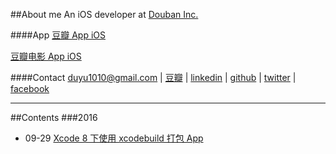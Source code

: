 ##About me
An iOS developer at [Douban Inc.](https://www.douban.com/) 

####App
[豆瓣 App iOS](https://itunes.apple.com/cn/app/dou-ban/id907002334?mt=8)

[豆瓣电影 App iOS](https://itunes.apple.com/hk/app/dou-ban-dian-ying-quan-guo/id446745748?mt=8)

####Contact
duyu1010@gmail.com |
[豆瓣](https://www.douban.com/people/bigyelow/) |
[linkedin](https://www.linkedin.com/in/%E6%9D%9C%E7%85%9C-%E9%BB%84-50b423b6?trk=nav_responsive_tab_profile_pic) |
[github](https://github.com/bigyelow) |
[twitter](https://twitter.com/bigyelow) |
[facebook](https://www.facebook.com/duyu.huang.5)

---
##Contents
###2016
* 09-29 [Xcode 8 下使用 xcodebuild 打包 App](https://github.com/bigyelow/Hblog/blob/master/2016/Xcode%208%20下使用%20xcodebuild%20打包%20App.md)
